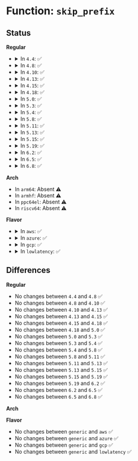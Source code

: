 # Function: <code>skip_prefix</code>

## Status
<b>Regular</b>
<ul>
<li>
<details>
<summary>In <code>4.4</code>: ✅</summary>

```c
int skip_prefix(unsigned char *addr, struct prefix_bits *prf);
```

**Collision:** Unique Static

**Inline:** No

**Transformation:** False

**Instances:**

```
In arch/x86/mm/pf_in.c (ffffffff81073920)
Location: arch/x86/mm/pf_in.c:89
Inline: False
Direct callers:
  - arch/x86/mm/pf_in.c:get_ins_reg_width
  - arch/x86/mm/pf_in.c:get_ins_type
  - arch/x86/mm/pf_in.c:get_ins_mem_width
  - arch/x86/mm/pf_in.c:get_ins_reg_val
  - arch/x86/mm/pf_in.c:get_ins_imm_val
```
**Symbols:**

```
ffffffff81073920-ffffffff810739c1: skip_prefix (STB_LOCAL)
```
</details>
</li>
<li>
<details>
<summary>In <code>4.8</code>: ✅</summary>

```c
int skip_prefix(unsigned char *addr, struct prefix_bits *prf);
```

**Collision:** Unique Static

**Inline:** No

**Transformation:** False

**Instances:**

```
In arch/x86/mm/pf_in.c (ffffffff81074f00)
Location: arch/x86/mm/pf_in.c:88
Inline: False
Direct callers:
  - arch/x86/mm/pf_in.c:get_ins_imm_val
  - arch/x86/mm/pf_in.c:get_ins_reg_val
  - arch/x86/mm/pf_in.c:get_ins_mem_width
  - arch/x86/mm/pf_in.c:get_ins_reg_width
  - arch/x86/mm/pf_in.c:get_ins_type
```
**Symbols:**

```
ffffffff81074f00-ffffffff81074fa1: skip_prefix (STB_LOCAL)
```
</details>
</li>
<li>
<details>
<summary>In <code>4.10</code>: ✅</summary>

```c
int skip_prefix(unsigned char *addr, struct prefix_bits *prf);
```

**Collision:** Unique Static

**Inline:** No

**Transformation:** False

**Instances:**

```
In arch/x86/mm/pf_in.c (ffffffff81078a80)
Location: arch/x86/mm/pf_in.c:88
Inline: False
Direct callers:
  - arch/x86/mm/pf_in.c:get_ins_imm_val
  - arch/x86/mm/pf_in.c:get_ins_reg_val
  - arch/x86/mm/pf_in.c:get_ins_mem_width
  - arch/x86/mm/pf_in.c:get_ins_reg_width
  - arch/x86/mm/pf_in.c:get_ins_type
```
**Symbols:**

```
ffffffff81078a80-ffffffff81078b21: skip_prefix (STB_LOCAL)
```
</details>
</li>
<li>
<details>
<summary>In <code>4.13</code>: ✅</summary>

```c
int skip_prefix(unsigned char *addr, struct prefix_bits *prf);
```

**Collision:** Unique Static

**Inline:** No

**Transformation:** False

**Instances:**

```
In arch/x86/mm/pf_in.c (ffffffff81077390)
Location: arch/x86/mm/pf_in.c:88
Inline: False
Direct callers:
  - arch/x86/mm/pf_in.c:get_ins_imm_val
  - arch/x86/mm/pf_in.c:get_ins_reg_val
  - arch/x86/mm/pf_in.c:get_ins_mem_width
  - arch/x86/mm/pf_in.c:get_ins_reg_width
  - arch/x86/mm/pf_in.c:get_ins_type
```
**Symbols:**

```
ffffffff81077390-ffffffff81077415: skip_prefix (STB_LOCAL)
```
</details>
</li>
<li>
<details>
<summary>In <code>4.15</code>: ✅</summary>

```c
int skip_prefix(unsigned char *addr, struct prefix_bits *prf);
```

**Collision:** Unique Static

**Inline:** No

**Transformation:** False

**Instances:**

```
In arch/x86/mm/pf_in.c (ffffffff8107d6e0)
Location: arch/x86/mm/pf_in.c:88
Inline: False
Direct callers:
  - arch/x86/mm/pf_in.c:get_ins_imm_val
  - arch/x86/mm/pf_in.c:get_ins_reg_val
  - arch/x86/mm/pf_in.c:get_ins_mem_width
  - arch/x86/mm/pf_in.c:get_ins_reg_width
  - arch/x86/mm/pf_in.c:get_ins_type
```
**Symbols:**

```
ffffffff8107d6e0-ffffffff8107d765: skip_prefix (STB_LOCAL)
```
</details>
</li>
<li>
<details>
<summary>In <code>4.18</code>: ✅</summary>

```c
int skip_prefix(unsigned char *addr, struct prefix_bits *prf);
```

**Collision:** Unique Static

**Inline:** No

**Transformation:** False

**Instances:**

```
In arch/x86/mm/pf_in.c (ffffffff81080730)
Location: arch/x86/mm/pf_in.c:88
Inline: False
Direct callers:
  - arch/x86/mm/pf_in.c:get_ins_imm_val
  - arch/x86/mm/pf_in.c:get_ins_reg_val
  - arch/x86/mm/pf_in.c:get_ins_mem_width
  - arch/x86/mm/pf_in.c:get_ins_reg_width
  - arch/x86/mm/pf_in.c:get_ins_type
```
**Symbols:**

```
ffffffff81080730-ffffffff810807b5: skip_prefix (STB_LOCAL)
```
</details>
</li>
<li>
<details>
<summary>In <code>5.0</code>: ✅</summary>

```c
int skip_prefix(unsigned char *addr, struct prefix_bits *prf);
```

**Collision:** Unique Static

**Inline:** No

**Transformation:** False

**Instances:**

```
In arch/x86/mm/pf_in.c (ffffffff81087280)
Location: arch/x86/mm/pf_in.c:88
Inline: False
Direct callers:
  - arch/x86/mm/pf_in.c:get_ins_imm_val
  - arch/x86/mm/pf_in.c:get_ins_reg_val
  - arch/x86/mm/pf_in.c:get_ins_mem_width
  - arch/x86/mm/pf_in.c:get_ins_reg_width
  - arch/x86/mm/pf_in.c:get_ins_type
```
**Symbols:**

```
ffffffff81087280-ffffffff81087305: skip_prefix (STB_LOCAL)
```
</details>
</li>
<li>
<details>
<summary>In <code>5.3</code>: ✅</summary>

```c
int skip_prefix(unsigned char *addr, struct prefix_bits *prf);
```

**Collision:** Unique Static

**Inline:** No

**Transformation:** False

**Instances:**

```
In arch/x86/mm/pf_in.c (ffffffff8108ae80)
Location: arch/x86/mm/pf_in.c:73
Inline: False
Direct callers:
  - arch/x86/mm/pf_in.c:get_ins_imm_val
  - arch/x86/mm/pf_in.c:get_ins_reg_val
  - arch/x86/mm/pf_in.c:get_ins_mem_width
  - arch/x86/mm/pf_in.c:get_ins_reg_width
  - arch/x86/mm/pf_in.c:get_ins_type
```
**Symbols:**

```
ffffffff8108ae80-ffffffff8108aeed: skip_prefix (STB_LOCAL)
```
</details>
</li>
<li>
<details>
<summary>In <code>5.4</code>: ✅</summary>

```c
int skip_prefix(unsigned char *addr, struct prefix_bits *prf);
```

**Collision:** Unique Static

**Inline:** No

**Transformation:** False

**Instances:**

```
In arch/x86/mm/pf_in.c (ffffffff8108baf0)
Location: arch/x86/mm/pf_in.c:73
Inline: False
Direct callers:
  - arch/x86/mm/pf_in.c:get_ins_imm_val
  - arch/x86/mm/pf_in.c:get_ins_reg_val
  - arch/x86/mm/pf_in.c:get_ins_mem_width
  - arch/x86/mm/pf_in.c:get_ins_reg_width
  - arch/x86/mm/pf_in.c:get_ins_type
```
**Symbols:**

```
ffffffff8108baf0-ffffffff8108bb5d: skip_prefix (STB_LOCAL)
```
</details>
</li>
<li>
<details>
<summary>In <code>5.8</code>: ✅</summary>

```c
int skip_prefix(unsigned char *addr, struct prefix_bits *prf);
```

**Collision:** Unique Static

**Inline:** No

**Transformation:** False

**Instances:**

```
In arch/x86/mm/pf_in.c (ffffffff81092f50)
Location: arch/x86/mm/pf_in.c:73
Inline: False
Direct callers:
  - arch/x86/mm/pf_in.c:get_ins_imm_val
  - arch/x86/mm/pf_in.c:get_ins_reg_val
  - arch/x86/mm/pf_in.c:get_ins_mem_width
  - arch/x86/mm/pf_in.c:get_ins_reg_width
  - arch/x86/mm/pf_in.c:get_ins_type
```
**Symbols:**

```
ffffffff81092f50-ffffffff81092fce: skip_prefix (STB_LOCAL)
```
</details>
</li>
<li>
<details>
<summary>In <code>5.11</code>: ✅</summary>

```c
int skip_prefix(unsigned char *addr, struct prefix_bits *prf);
```

**Collision:** Unique Static

**Inline:** No

**Transformation:** False

**Instances:**

```
In arch/x86/mm/pf_in.c (ffffffff81092510)
Location: arch/x86/mm/pf_in.c:73
Inline: False
Direct callers:
  - arch/x86/mm/pf_in.c:get_ins_imm_val
  - arch/x86/mm/pf_in.c:get_ins_reg_val
  - arch/x86/mm/pf_in.c:get_ins_mem_width
  - arch/x86/mm/pf_in.c:get_ins_reg_width
  - arch/x86/mm/pf_in.c:get_ins_type
```
**Symbols:**

```
ffffffff81092510-ffffffff8109258e: skip_prefix (STB_LOCAL)
```
</details>
</li>
<li>
<details>
<summary>In <code>5.13</code>: ✅</summary>

```c
int skip_prefix(unsigned char *addr, struct prefix_bits *prf);
```

**Collision:** Unique Static

**Inline:** No

**Transformation:** False

**Instances:**

```
In arch/x86/mm/pf_in.c (ffffffff81092fe0)
Location: arch/x86/mm/pf_in.c:73
Inline: False
Direct callers:
  - arch/x86/mm/pf_in.c:get_ins_imm_val
  - arch/x86/mm/pf_in.c:get_ins_reg_val
  - arch/x86/mm/pf_in.c:get_ins_mem_width
  - arch/x86/mm/pf_in.c:get_ins_reg_width
  - arch/x86/mm/pf_in.c:get_ins_type
```
**Symbols:**

```
ffffffff81092fe0-ffffffff8109305e: skip_prefix (STB_LOCAL)
```
</details>
</li>
<li>
<details>
<summary>In <code>5.15</code>: ✅</summary>

```c
int skip_prefix(unsigned char *addr, struct prefix_bits *prf);
```

**Collision:** Unique Static

**Inline:** No

**Transformation:** False

**Instances:**

```
In arch/x86/mm/pf_in.c (ffffffff810a2d50)
Location: arch/x86/mm/pf_in.c:73
Inline: False
Direct callers:
  - arch/x86/mm/pf_in.c:get_ins_imm_val
  - arch/x86/mm/pf_in.c:get_ins_reg_val
  - arch/x86/mm/pf_in.c:get_ins_mem_width
  - arch/x86/mm/pf_in.c:get_ins_reg_width
  - arch/x86/mm/pf_in.c:get_ins_type
```
**Symbols:**

```
ffffffff810a2d50-ffffffff810a2e06: skip_prefix (STB_LOCAL)
```
</details>
</li>
<li>
<details>
<summary>In <code>5.19</code>: ✅</summary>

```c
int skip_prefix(unsigned char *addr, struct prefix_bits *prf);
```

**Collision:** Unique Static

**Inline:** No

**Transformation:** False

**Instances:**

```
In arch/x86/mm/pf_in.c (ffffffff810b73a0)
Location: arch/x86/mm/pf_in.c:73
Inline: False
Direct callers:
  - arch/x86/mm/pf_in.c:get_ins_imm_val
  - arch/x86/mm/pf_in.c:get_ins_reg_val
  - arch/x86/mm/pf_in.c:get_ins_mem_width
  - arch/x86/mm/pf_in.c:get_ins_reg_width
  - arch/x86/mm/pf_in.c:get_ins_type
```
**Symbols:**

```
ffffffff810b73a0-ffffffff810b7463: skip_prefix (STB_LOCAL)
```
</details>
</li>
<li>
<details>
<summary>In <code>6.2</code>: ✅</summary>

```c
int skip_prefix(unsigned char *addr, struct prefix_bits *prf);
```

**Collision:** Unique Static

**Inline:** No

**Transformation:** False

**Instances:**

```
In arch/x86/mm/pf_in.c (ffffffff810d2900)
Location: arch/x86/mm/pf_in.c:73
Inline: False
Direct callers:
  - arch/x86/mm/pf_in.c:get_ins_imm_val
  - arch/x86/mm/pf_in.c:get_ins_reg_val
  - arch/x86/mm/pf_in.c:get_ins_mem_width
  - arch/x86/mm/pf_in.c:get_ins_reg_width
  - arch/x86/mm/pf_in.c:get_ins_type
```
**Symbols:**

```
ffffffff810d2900-ffffffff810d29c3: skip_prefix (STB_LOCAL)
```
</details>
</li>
<li>
<details>
<summary>In <code>6.5</code>: ✅</summary>

```c
int skip_prefix(unsigned char *addr, struct prefix_bits *prf);
```

**Collision:** Unique Static

**Inline:** No

**Transformation:** False

**Instances:**

```
In arch/x86/mm/pf_in.c (ffffffff810d5d70)
Location: arch/x86/mm/pf_in.c:73
Inline: False
Direct callers:
  - arch/x86/mm/pf_in.c:get_ins_imm_val
  - arch/x86/mm/pf_in.c:get_ins_reg_val
  - arch/x86/mm/pf_in.c:get_ins_mem_width
  - arch/x86/mm/pf_in.c:get_ins_reg_width
  - arch/x86/mm/pf_in.c:get_ins_type
```
**Symbols:**

```
ffffffff810d5d70-ffffffff810d5e33: skip_prefix (STB_LOCAL)
```
</details>
</li>
<li>
<details>
<summary>In <code>6.8</code>: ✅</summary>

```c
int skip_prefix(unsigned char *addr, struct prefix_bits *prf);
```

**Collision:** Unique Static

**Inline:** No

**Transformation:** False

**Instances:**

```
In arch/x86/mm/pf_in.c (ffffffff810de5a0)
Location: arch/x86/mm/pf_in.c:73
Inline: False
Direct callers:
  - arch/x86/mm/pf_in.c:get_ins_imm_val
  - arch/x86/mm/pf_in.c:get_ins_reg_val
  - arch/x86/mm/pf_in.c:get_ins_mem_width
  - arch/x86/mm/pf_in.c:get_ins_reg_width
  - arch/x86/mm/pf_in.c:get_ins_type
```
**Symbols:**

```
ffffffff810de5a0-ffffffff810de663: skip_prefix (STB_LOCAL)
```
</details>
</li>
</ul>
<b>Arch</b>
<ul>
<li>
In <code>arm64</code>: Absent ⚠️
</li>
<li>
In <code>armhf</code>: Absent ⚠️
</li>
<li>
In <code>ppc64el</code>: Absent ⚠️
</li>
<li>
In <code>riscv64</code>: Absent ⚠️
</li>
</ul>
<b>Flavor</b>
<ul>
<li>
<details>
<summary>In <code>aws</code>: ✅</summary>

```c
int skip_prefix(unsigned char *addr, struct prefix_bits *prf);
```

**Collision:** Unique Static

**Inline:** No

**Transformation:** False

**Instances:**

```
In arch/x86/mm/pf_in.c (ffffffff8108aab0)
Location: arch/x86/mm/pf_in.c:73
Inline: False
Direct callers:
  - arch/x86/mm/pf_in.c:get_ins_imm_val
  - arch/x86/mm/pf_in.c:get_ins_reg_val
  - arch/x86/mm/pf_in.c:get_ins_mem_width
  - arch/x86/mm/pf_in.c:get_ins_reg_width
  - arch/x86/mm/pf_in.c:get_ins_type
```
**Symbols:**

```
ffffffff8108aab0-ffffffff8108ab1d: skip_prefix (STB_LOCAL)
```
</details>
</li>
<li>
<details>
<summary>In <code>azure</code>: ✅</summary>

```c
int skip_prefix(unsigned char *addr, struct prefix_bits *prf);
```

**Collision:** Unique Static

**Inline:** No

**Transformation:** False

**Instances:**

```
In arch/x86/mm/pf_in.c (ffffffff81079620)
Location: arch/x86/mm/pf_in.c:73
Inline: False
Direct callers:
  - arch/x86/mm/pf_in.c:get_ins_imm_val
  - arch/x86/mm/pf_in.c:get_ins_reg_val
  - arch/x86/mm/pf_in.c:get_ins_mem_width
  - arch/x86/mm/pf_in.c:get_ins_reg_width
  - arch/x86/mm/pf_in.c:get_ins_type
```
**Symbols:**

```
ffffffff81079620-ffffffff8107968d: skip_prefix (STB_LOCAL)
```
</details>
</li>
<li>
<details>
<summary>In <code>gcp</code>: ✅</summary>

```c
int skip_prefix(unsigned char *addr, struct prefix_bits *prf);
```

**Collision:** Unique Static

**Inline:** No

**Transformation:** False

**Instances:**

```
In arch/x86/mm/pf_in.c (ffffffff8108aa60)
Location: arch/x86/mm/pf_in.c:73
Inline: False
Direct callers:
  - arch/x86/mm/pf_in.c:get_ins_imm_val
  - arch/x86/mm/pf_in.c:get_ins_reg_val
  - arch/x86/mm/pf_in.c:get_ins_mem_width
  - arch/x86/mm/pf_in.c:get_ins_reg_width
  - arch/x86/mm/pf_in.c:get_ins_type
```
**Symbols:**

```
ffffffff8108aa60-ffffffff8108aacd: skip_prefix (STB_LOCAL)
```
</details>
</li>
<li>
<details>
<summary>In <code>lowlatency</code>: ✅</summary>

```c
int skip_prefix(unsigned char *addr, struct prefix_bits *prf);
```

**Collision:** Unique Static

**Inline:** No

**Transformation:** False

**Instances:**

```
In arch/x86/mm/pf_in.c (ffffffff8108cd60)
Location: arch/x86/mm/pf_in.c:73
Inline: False
Direct callers:
  - arch/x86/mm/pf_in.c:get_ins_imm_val
  - arch/x86/mm/pf_in.c:get_ins_reg_val
  - arch/x86/mm/pf_in.c:get_ins_mem_width
  - arch/x86/mm/pf_in.c:get_ins_reg_width
  - arch/x86/mm/pf_in.c:get_ins_type
```
**Symbols:**

```
ffffffff8108cd60-ffffffff8108cdcd: skip_prefix (STB_LOCAL)
```
</details>
</li>
</ul>

## Differences
<b>Regular</b>
<ul>
<li>
No changes between <code>4.4</code> and <code>4.8</code> ✅
</li>
<li>
No changes between <code>4.8</code> and <code>4.10</code> ✅
</li>
<li>
No changes between <code>4.10</code> and <code>4.13</code> ✅
</li>
<li>
No changes between <code>4.13</code> and <code>4.15</code> ✅
</li>
<li>
No changes between <code>4.15</code> and <code>4.18</code> ✅
</li>
<li>
No changes between <code>4.18</code> and <code>5.0</code> ✅
</li>
<li>
No changes between <code>5.0</code> and <code>5.3</code> ✅
</li>
<li>
No changes between <code>5.3</code> and <code>5.4</code> ✅
</li>
<li>
No changes between <code>5.4</code> and <code>5.8</code> ✅
</li>
<li>
No changes between <code>5.8</code> and <code>5.11</code> ✅
</li>
<li>
No changes between <code>5.11</code> and <code>5.13</code> ✅
</li>
<li>
No changes between <code>5.13</code> and <code>5.15</code> ✅
</li>
<li>
No changes between <code>5.15</code> and <code>5.19</code> ✅
</li>
<li>
No changes between <code>5.19</code> and <code>6.2</code> ✅
</li>
<li>
No changes between <code>6.2</code> and <code>6.5</code> ✅
</li>
<li>
No changes between <code>6.5</code> and <code>6.8</code> ✅
</li>
</ul>
<b>Arch</b>
<ul>
</ul>
<b>Flavor</b>
<ul>
<li>
No changes between <code>generic</code> and <code>aws</code> ✅
</li>
<li>
No changes between <code>generic</code> and <code>azure</code> ✅
</li>
<li>
No changes between <code>generic</code> and <code>gcp</code> ✅
</li>
<li>
No changes between <code>generic</code> and <code>lowlatency</code> ✅
</li>
</ul>
